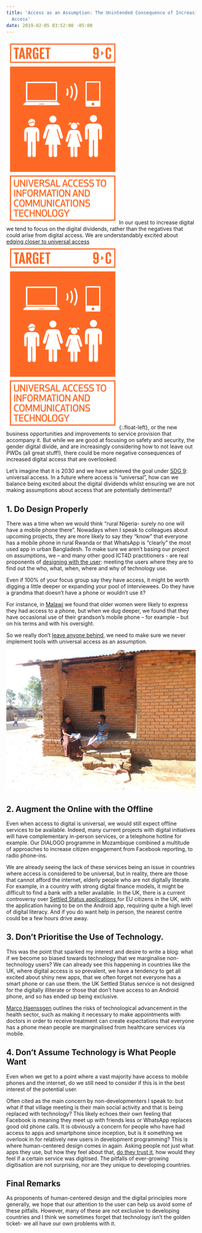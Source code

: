 ```yaml
---
title: 'Access as an Assumption: The Unintended Consequence of Increasing Digital
  Access'
date: 2019-02-05 03:52:00 -05:00
---
```


![SDG9.png](/uploads/SDG9.png)In our quest to increase digital we tend to focus on the digital dividends, rather than the negatives that could arise from digital access. We are understandably excited about [edging closer to universal access](https://www.un.org/sustainabledevelopment/blog/2018/01/worlds-vulnerable-countries-track-achieve-universal-internet-access-2020-un-report/)![SDG9-6592c0.png](/uploads/SDG9-6592c0.png){:.float-left}, or the new business opportunities and improvements to service provision that accompany it. But while we are good at focusing on safety and security, the gender digital divide, and are increasingly considering how to not leave out PWDs (all great stuff!), there could be more negative consequences of increased digital access that are overlooked. 

Let’s imagine that it is 2030 and we have achieved the goal under [SDG 9](https://www.un.org/sustainabledevelopment/infrastructure-industrialization/): universal access. In a future where access is “universal”, how can we balance being excited about the digital dividends whilst ensuring we are not making assumptions about access that are potentially detrimental?

<!--more-->

## 1. Do Design Properly
There was a time when we would think “rural Nigeria- surely no one will have a mobile phone there”. Nowadays when I speak to colleagues about upcoming projects, they are more likely to say they “know” that everyone has a mobile phone in rural Rwanda or that WhatsApp is “clearly” the most used app in urban Bangladesh. To make sure we aren’t basing our project on assumptions, we – and many other good ICT4D practitioners - are real proponents of [designing with the user](https://digitalprinciples.org/principle/design-with-the-user/): meeting the users where they are to find out the who, what, when, where and why of technology use. 

Even if 100% of your focus group say they have access, it might be worth digging a little deeper or expanding your pool of interviewees. Do they have a grandma that doesn’t have a phone or wouldn’t use it?

For instance, in [Malawi](https://dai-global-digital.com/digital-insights-malawi-communication-among-rural-communities.html) we found that older women were likely to express they had access to a phone, but when we dug deeper, we found that they have occasional use of their grandson’s mobile phone – for example – but on his terms and with his oversight. 

So we really don’t [leave anyone behind](https://www.gov.uk/government/publications/leaving-no-one-behind-our-promise/leaving-no-one-behind-our-promise), we need to make sure we never implement tools with universal access as an assumption.

![058- Mzimba TA Chindi_approval.jpg](/uploads/058-%20Mzimba%20TA%20Chindi_approval.jpg)

## 2. Augment the Online with the Offline
Even when access to digital is universal, we would still expect offline services to be available. Indeed, many current projects with digital initiatives will have complementary in-person services, or a telephone hotline for example. Our DIALOGO[](https://dai-global-digital.com/icts-for-citizen-engagement-and-advocacy-lessons-learned-from-mozambique-dialogo.html) programme in Mozambique combined a multitude of approaches to increase citizen engagement from Facebook reporting, to radio phone-ins.  

We are already seeing the lack of these services being an issue in countries where access is considered to be universal, but in reality, there are those that cannot afford the internet, elderly people who are not digitally literate. For example, in a country with strong digital finance models, it might be difficult to find a bank with a teller available. In the UK, there is a current controversy over [Settled Status applications ](https://www.wired.co.uk/article/brexit-app-settled-status-applications)for EU citizens in the UK, with the application having to be on the Android app, requiring quite a high level of digital literacy. And if you do want help in person, the nearest centre could be a few hours drive away. 

## 3. Don’t Prioritise the Use of Technology. 
This was the point that sparked my interest and desire to write a blog: what if we become so biased towards technology that we marginalise non-technology users?  We can already see this happening in countries like the UK, where digital access is so prevalent, we have a tendency to get all excited about shiny new apps, that we often forget not everyone has a smart phone or can use them. the UK Settled Status service is not designed for the digitally illiterate or those that don’t have access to an Android phone, and so has ended up being exclusive.

[Marco Haenssgen](https://www.oii.ox.ac.uk/blog/the-tyranny-of-digital-inclusion/?utm_content=buffer27318&utm_medium=social&utm_source=twitter.com&utm_campaign=buffer) outlines the risks of technological advancement in the health sector, such as making it necessary to make appointments with doctors in order to receive treatment can create expectations that everyone has a phone mean people are marginalised from healthcare services via mobile. 

## 4. Don’t Assume Technology is What People Want
Even when we get to a point where a vast majority have access to mobile phones and the internet, do we still need to consider if this is in the best interest of the potential user. 

Often cited as the main concern by non-developmenters I speak to: but what if that village meeting is their main social activity and that is being replaced with technology? This likely echoes their own feeling that Facebook is meaning they meet up with friends less or WhatsApp replaces good old phone calls. It is obviously a concern for people who have had access to apps and smartphone since inception, but is it something we overlook in for relatively new users in development programming? 
This is where human-centered design comes in again. Asking people not just what apps they use, but how they feel about that, [do they trust it](https://dai-global-digital.com/frontier-insights-cyber-security-edition.html), how would they feel if a certain service was digitised. The pitfalls of ever-growing digitisation are not surprising, nor are they unique to developing countries.

## Final Remarks
As proponents of human-centered design and the digital principles more generally, we hope that our attention to the user can help us avoid some of these pitfalls. However, many of these are not exclusive to developing countries and I think we sometimes forget that technology isn’t the golden ticket- we all have our own problems with it. 



